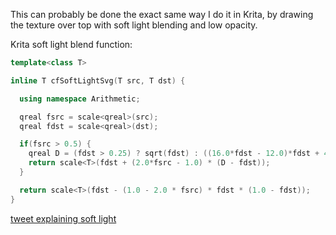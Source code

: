 This can probably be done the exact same way I do it in Krita,
by drawing the texture over top with soft light blending and low opacity.

Krita soft light blend function:
```cpp
template<class T>

inline T cfSoftLightSvg(T src, T dst) {

  using namespace Arithmetic;

  qreal fsrc = scale<qreal>(src);
  qreal fdst = scale<qreal>(dst);

  if(fsrc > 0.5) {
    qreal D = (fdst > 0.25) ? sqrt(fdst) : ((16.0*fdst - 12.0)*fdst + 4.0)*fdst;
	return scale<T>(fdst + (2.0*fsrc - 1.0) * (D - fdst));
  }

  return scale<T>(fdst - (1.0 - 2.0 * fsrc) * fdst * (1.0 - fdst));
}
```

[tweet explaining soft light](https://twitter.com/DanHollick/status/1583080246802194437)